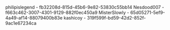 philipislegend - fb32208d-815d-45b6-9e82-53830c55bb14
Nesdood007 - f663c462-3007-4301-9129-882f0ec450a9
MisterSlowly - 65d05271-5ef9-4a49-af14-88079400b83e
kashicoy - 319f599f-bd59-42d2-852f-9ac1e67234ca
